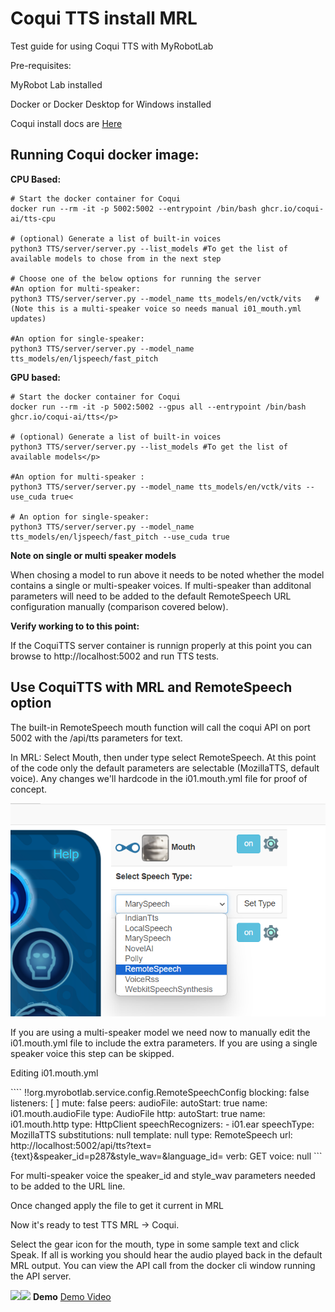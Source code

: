<!DOCTYPE html>
<html>
<head>
</head>
<body>

<h1>Coqui TTS install MRL</h1>
<p>Test guide for using Coqui TTS with MyRobotLab</p>

<p>Pre-requisites:</p>
<p>MyRobot Lab installed</p>
<p>Docker or Docker Desktop for Windows installed</p>
<p><p>

Coqui install docs are <a href="https://docs.coqui.ai/en/latest/docker_images.html#start-a-server">Here</a>

<h2>Running Coqui docker image:</h2>

<b>CPU Based:</b>
```
# Start the docker container for Coqui
docker run --rm -it -p 5002:5002 --entrypoint /bin/bash ghcr.io/coqui-ai/tts-cpu

# (optional) Generate a list of built-in voices
python3 TTS/server/server.py --list_models #To get the list of available models to chose from in the next step

# Choose one of the below options for running the server
#An option for multi-speaker:
python3 TTS/server/server.py --model_name tts_models/en/vctk/vits   #(Note this is a multi-speaker voice so needs manual i01_mouth.yml updates)

#An option for single-speaker:
python3 TTS/server/server.py --model_name tts_models/en/ljspeech/fast_pitch
```

<b>GPU based:</b>
```
# Start the docker container for Coqui
docker run --rm -it -p 5002:5002 --gpus all --entrypoint /bin/bash ghcr.io/coqui-ai/tts</p>

# (optional) Generate a list of built-in voices
python3 TTS/server/server.py --list_models #To get the list of available models</p>

#An option for multi-speaker :  
python3 TTS/server/server.py --model_name tts_models/en/vctk/vits --use_cuda true<

# An option for single-speaker: 
python3 TTS/server/server.py --model_name tts_models/en/ljspeech/fast_pitch --use_cuda true
```

<b> Note on single or multi speaker models </b>
<p>When chosing a model to run above it needs to be noted whether the model contains a single or multi-speaker voices.  If multi-speaker than additonal parameters will need to be added to the default RemoteSpeech URL configuration manually (comparison covered below).</p>

<b>Verify working to to this point:</b>
<p>If the CoquiTTS server container is runnign properly at this point you can browse to http://localhost:5002 and run TTS tests. </p>
<p></p>

<h2>Use CoquiTTS with MRL and RemoteSpeech option</h2>
<p>The built-in RemoteSpeech mouth function will call the coqui API on port 5002 with the /api/tts parameters for text. 

<p>In MRL: Select Mouth, then under type select RemoteSpeech.  At this point of the code only the default parameters are selectable (MozillaTTS, default voice).  Any changes we'll hardcode in the i01.mouth.yml file for proof of concept. </p>
<img src="images/select-remotespeech.png">
<p></p>
<p>If you are using a multi-speaker model we need now to manually edit the i01.mouth.yml file to include the extra parameters. If you are using a single speaker voice this step can be skipped.</p>
<p>Editing i01.mouth.yml<p>
````
!!org.myrobotlab.service.config.RemoteSpeechConfig
blocking: false
listeners: [
  ]
mute: false
peers:
  audioFile:
    autoStart: true
    name: i01.mouth.audioFile
    type: AudioFile
  http:
    autoStart: true
    name: i01.mouth.http
    type: HttpClient
speechRecognizers:
- i01.ear
speechType: MozillaTTS
substitutions: null
template: null
type: RemoteSpeech
url: http://localhost:5002/api/tts?text={text}&speaker_id=p287&style_wav=&language_id=
verb: GET
voice: null
```

<p>For multi-speaker voice the speaker_id and style_wav parameters needed to be added to the URL line.</p>  
<p>Once changed apply the file to get it current in MRL</p>
<p>Now it's ready to test TTS MRL -> Coqui.</p>
<p>Select the gear icon for the mouth, type in some sample text and click Speak.  If all is working you should hear the audio played back in the default MRL output.  You can view the API call from the docker cli window running the API server. </p>
<img src="images/speak-mrl.png"><img src="images/speak-docker.png">
<b>Demo</b>
<a href="images/demo.mkv">Demo Video</a>
</body>
</html>


